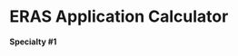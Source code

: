 <!DOCTYPE html>
<div>
  <h1>ERAS Application Calculator</h1>
  <p><strong>Specialty #1</strong></p>
</div>
